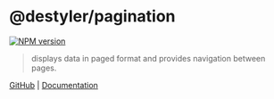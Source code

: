 # @destyler/pagination

[![NPM version](https://img.shields.io/npm/v/@destyler/pagination?color=a1b858&pagination=)](https://www.npmjs.com/package/@destyler/pagination)

> displays data in paged format and provides navigation between pages.

[GitHub](https://github.com/destyler/destyler) | [Documentation](https://destyler-dev.zeabur.app/)
